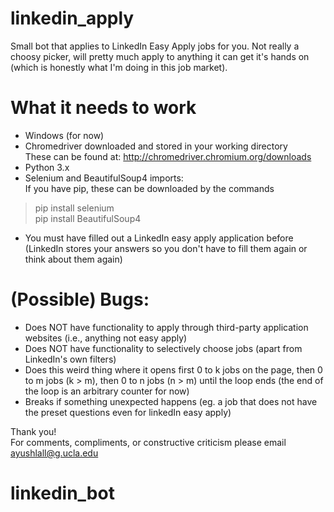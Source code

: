 # linkedin_apply
Small bot that applies to LinkedIn Easy Apply jobs for you. Not really a choosy picker, will pretty much apply to anything it can get it's hands on (which is honestly what I'm doing in this job market).

# What it needs to work
- Windows (for now)
- Chromedriver downloaded and stored in your working directory <br>
These can be found at: http://chromedriver.chromium.org/downloads
- Python 3.x
- Selenium and BeautifulSoup4 imports: <br>
If you have pip, these can be downloaded by the commands
> pip install selenium </br>
> pip install BeautifulSoup4
- You must have filled out a LinkedIn easy apply application before (LinkedIn stores your answers so you don't have to fill them again or
think about them again)

# (Possible) Bugs:
- Does NOT have functionality to apply through third-party application websites (i.e., anything not easy apply)
- Does NOT have functionality to selectively choose jobs (apart from LinkedIn's own filters)
- Does this weird thing where it opens first 0 to k jobs on the page, then 0 to m jobs (k > m), then
 0 to n jobs (n > m) until the loop ends (the end of the loop is an arbitrary counter for now)
- Breaks if something unexpected happens (eg. a job that does not have the preset questions even for linkedIn easy apply)

Thank you! <br>
For comments, compliments, or constructive criticism please email ayushlall@g.ucla.edu
# linkedin_bot
